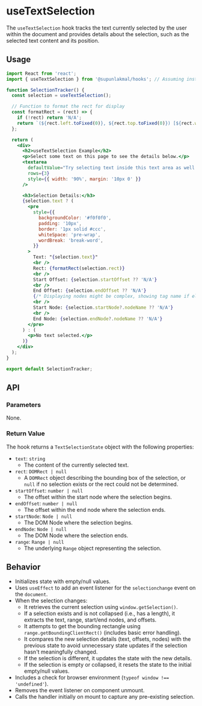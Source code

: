 # useTextSelection

The `useTextSelection` hook tracks the text currently selected by the user within the document and provides details about the selection, such as the selected text content and its position.

## Usage

```jsx
import React from 'react';
import { useTextSelection } from '@supunlakmal/hooks'; // Assuming installation

function SelectionTracker() {
  const selection = useTextSelection();

  // Function to format the rect for display
  const formatRect = (rect) => {
    if (!rect) return 'N/A';
    return `(${rect.left.toFixed(0)}, ${rect.top.toFixed(0)}) [${rect.width.toFixed(0)}x${rect.height.toFixed(0)}]`;
  };

  return (
    <div>
      <h2>useTextSelection Example</h2>
      <p>Select some text on this page to see the details below.</p>
      <textarea
        defaultValue="Try selecting text inside this text area as well."
        rows={3}
        style={{ width: '90%', margin: '10px 0' }}
      />

      <h3>Selection Details:</h3>
      {selection.text ? (
        <pre
          style={{
            backgroundColor: '#f0f0f0',
            padding: '10px',
            border: '1px solid #ccc',
            whiteSpace: 'pre-wrap',
            wordBreak: 'break-word',
          }}
        >
          Text: "{selection.text}"
          <br />
          Rect: {formatRect(selection.rect)}
          <br />
          Start Offset: {selection.startOffset ?? 'N/A'}
          <br />
          End Offset: {selection.endOffset ?? 'N/A'}
          {/* Displaying nodes might be complex, showing tag name if element */}
          <br />
          Start Node: {selection.startNode?.nodeName ?? 'N/A'}
          <br />
          End Node: {selection.endNode?.nodeName ?? 'N/A'}
        </pre>
      ) : (
        <p>No text selected.</p>
      )}
    </div>
  );
}

export default SelectionTracker;
```

## API

### Parameters

None.

### Return Value

The hook returns a `TextSelectionState` object with the following properties:

- `text`: `string`
  - The content of the currently selected text.
- `rect`: `DOMRect | null`
  - A `DOMRect` object describing the bounding box of the selection, or `null` if no selection exists or the rect could not be determined.
- `startOffset`: `number | null`
  - The offset within the start node where the selection begins.
- `endOffset`: `number | null`
  - The offset within the end node where the selection ends.
- `startNode`: `Node | null`
  - The DOM Node where the selection begins.
- `endNode`: `Node | null`
  - The DOM Node where the selection ends.
- `range`: `Range | null`
  - The underlying `Range` object representing the selection.

## Behavior

- Initializes state with empty/null values.
- Uses `useEffect` to add an event listener for the `selectionchange` event on the `document`.
- When the selection changes:
  - It retrieves the current selection using `window.getSelection()`.
  - If a selection exists and is not collapsed (i.e., has a length), it extracts the text, range, start/end nodes, and offsets.
  - It attempts to get the bounding rectangle using `range.getBoundingClientRect()` (includes basic error handling).
  - It compares the new selection details (text, offsets, nodes) with the previous state to avoid unnecessary state updates if the selection hasn't meaningfully changed.
  - If the selection is different, it updates the state with the new details.
  - If the selection is empty or collapsed, it resets the state to the initial empty/null values.
- Includes a check for browser environment (`typeof window !== 'undefined'`).
- Removes the event listener on component unmount.
- Calls the handler initially on mount to capture any pre-existing selection.
